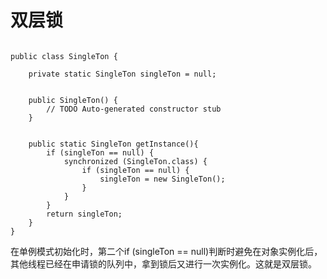 # 双层锁

```

public class SingleTon {
   
    private static SingleTon singleTon = null;
   
       
    public SingleTon() {
        // TODO Auto-generated constructor stub
    }
   
   
    public static SingleTon getInstance(){
        if (singleTon == null) {
            synchronized (SingleTon.class) {
                if (singleTon == null) {
                    singleTon = new SingleTon();
                }
            }
        }
        return singleTon;
    }
}
```

在单例模式初始化时，第二个if (singleTon == null)判断时避免在对象实例化后，其他线程已经在申请锁的队列中，拿到锁后又进行一次实例化。这就是双层锁。